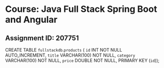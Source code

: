 # Course: Java Full Stack Spring Boot and Angular
## Assignment ID: 207751

CREATE TABLE `fullstackdb`.`products` (
  `id` INT NOT NULL AUTO_INCREMENT,
  `title` VARCHAR(100) NOT NULL,
  `category` VARCHAR(100) NOT NULL,
  `price` DOUBLE NOT NULL,
  PRIMARY KEY (`id`));
